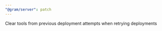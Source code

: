 ```yaml
---
"@gram/server": patch
---
```


Clear tools from previous deployment attempts when retrying deployments
